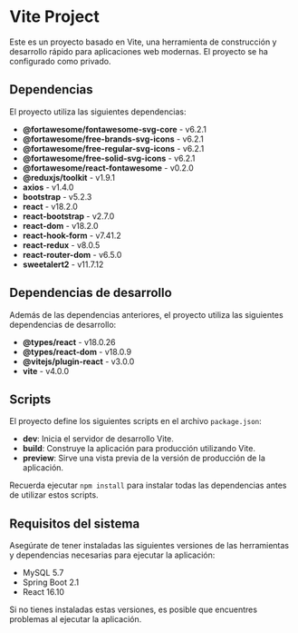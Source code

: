 # Vite Project
Este es un proyecto basado en Vite, una herramienta de construcción y desarrollo rápido para aplicaciones web modernas. El proyecto se ha configurado como privado.
## Dependencias

El proyecto utiliza las siguientes dependencias:

- **@fortawesome/fontawesome-svg-core** - v6.2.1
- **@fortawesome/free-brands-svg-icons** - v6.2.1
- **@fortawesome/free-regular-svg-icons** - v6.2.1
- **@fortawesome/free-solid-svg-icons** - v6.2.1
- **@fortawesome/react-fontawesome** - v0.2.0
- **@reduxjs/toolkit** - v1.9.1
- **axios** - v1.4.0
- **bootstrap** - v5.2.3
- **react** - v18.2.0
- **react-bootstrap** - v2.7.0
- **react-dom** - v18.2.0
- **react-hook-form** - v7.41.2
- **react-redux** - v8.0.5
- **react-router-dom** - v6.5.0
- **sweetalert2** - v11.7.12

## Dependencias de desarrollo

Además de las dependencias anteriores, el proyecto utiliza las siguientes dependencias de desarrollo:

- **@types/react** - v18.0.26
- **@types/react-dom** - v18.0.9
- **@vitejs/plugin-react** - v3.0.0
- **vite** - v4.0.0

## Scripts

El proyecto define los siguientes scripts en el archivo `package.json`:

- **dev**: Inicia el servidor de desarrollo Vite.
- **build**: Construye la aplicación para producción utilizando Vite.
- **preview**: Sirve una vista previa de la versión de producción de la aplicación.

Recuerda ejecutar `npm install` para instalar todas las dependencias antes de utilizar estos scripts.

## Requisitos del sistema

Asegúrate de tener instaladas las siguientes versiones de las herramientas y dependencias necesarias para ejecutar la aplicación:

- MySQL 5.7
- Spring Boot 2.1
- React 16.10

Si no tienes instaladas estas versiones, es posible que encuentres problemas al ejecutar la aplicación.
